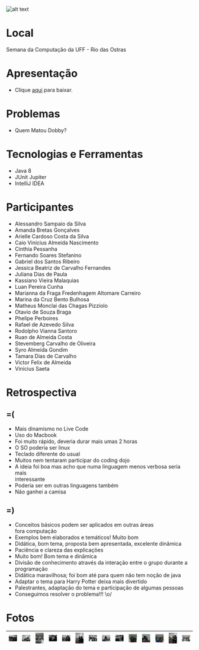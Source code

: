 ![alt text](https://github.com/elleva-me/dojo/blob/master/img/dojo-header.png?raw=true)

# Local
Semana da Computação da UFF - Rio das Ostras 

# Apresentação
 - Clique [aqui](apresentacao/apresentacao.pdf?raw=true) para baixar.

# Problemas
 - Quem Matou Dobby? 

# Tecnologias e Ferramentas
 - Java 8 
 - JUnit Jupiter
 - IntelliJ IDEA

# Participantes
 - 	Alessandro Sampaio da Silva
 - 	Amanda Bretas Gonçalves
 - 	Arielle Cardoso Costa da Silva
 - 	Caio Vinicius Almeida Nascimento
 - 	Cinthia Pessanha
 - 	Fernando Soares Stefanino
 - 	Gabriel dos Santos Ribeiro
 - 	Jessica Beatriz de Carvalho Fernandes
 - 	Juliana Dias de Paula
 - 	Kassiano Vieira Malaquias
 - 	Luan Pereira Cunha
 - 	Marianna da Fraga Fredenhagem Altomare Carreiro
 - 	Marina da Cruz Bento Bulhosa
 - 	Matheus Monclai das Chagas Pizziolo
 - 	Otavio de Souza Braga
 - 	Phelipe Perboires
 - 	Rafael de Azevedo Silva
 - 	Rodolpho Vianna Santoro
 - 	Ruan de Almeida Costa
 - 	Stevemberg Carvalho de Oliveira
 - 	Syro Almeida Gondim
 - 	Tamara Dias de Carvalho
 - 	Victor Felix de Almeida
 - 	Vinícius Saeta

# Retrospectiva
## =(
- Mais dinamismo no Live Code
- Uso do Macbook
- Foi muito rápido, deveria durar mais umas 2 horas
- O SO poderia ser linux
- Teclado diferente do usual
- Muitos nem tentaram participar do coding dojo
- A ideia foi boa mas acho que numa linguagem menos verbosa seria mais  
interessante
- Poderia ser em outras linguagens também
- Não ganhei a camisa


## =)

 - Conceitos básicos podem ser aplicados em outras áreas  
fora computação
- Exemplos bem elaborados e temáticos! Muito bom
- Didática, bom tema, proposta bem apresentada, excelente dinâmica
- Paciência e clareza das explicações
- Muito bom! Bom tema e dinâmica
- Divisão de conhecimento através da interação entre o grupo durante a  
programação
- Didática maravilhosa; foi bom até para quem não tem noção de java
- Adaptar o tema para Harry Potter deixa mais divertido
- Palestrantes, adaptação do tema e participação de algumas pessoas
- Conseguimos resolver o problema!!! \o/

# Fotos
| <img src="fotos/1.jpg?raw=true" width="100"> | <img src="fotos/2.jpg?raw=true" width="100"> | <img src="fotos/3.jpg?raw=true" width="100"> | <img src="fotos/4.jpg?raw=true" width="100"> | <img src="fotos/6.jpg?raw=true" width="100"> | <img src="fotos/7.jpg?raw=true" width="100"> | <img src="fotos/8.jpg?raw=true" width="100"> | <img src="fotos/11.jpg?raw=true" width="100"> | <img src="fotos/12.jpg?raw=true" width="100"> | <img src="fotos/13.jpg?raw=true" width="100"> | <img src="fotos/14.jpg?raw=true" width="100"> | <img src="fotos/18.jpg?raw=true" width="100"> | <img src="fotos/20.jpg?raw=true" width="100"> | <img src="fotos/21.jpg?raw=true" width="100"> |
|---|---|---|---|---|---|---|---|---|---|---|---|---|---|







